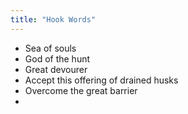 ```yaml
---
title: "Hook Words"
---
```


- Sea of souls
- God of the hunt
- Great devourer
- Accept this offering of drained husks
- Overcome the great barrier
- 